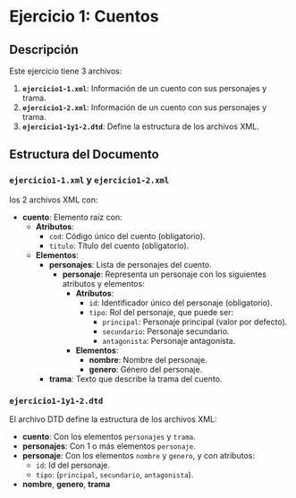 # Ejercicio 1: Cuentos

## Descripción
Este ejercicio tiene 3 archivos:
1. **`ejercicio1-1.xml`**: Información de un cuento con sus personajes y trama.
2. **`ejercicio1-2.xml`**: Información de un cuento con sus personajes y trama.
3. **`ejercicio1-1y1-2.dtd`**: Define la estructura de los archivos XML.

## Estructura del Documento
### `ejercicio1-1.xml` y `ejercicio1-2.xml`
los 2 archivos XML con:
- **cuento**: Elemento raíz con:
  - **Atributos**:
    - `cod`: Código único del cuento (obligatorio).
    - `titulo`: Título del cuento (obligatorio).
  - **Elementos**:
    - **personajes**: Lista de personajes del cuento.
      - **personaje**: Representa un personaje con los siguientes atributos y elementos:
        - **Atributos**:
          - `id`: Identificador único del personaje (obligatorio).
          - `tipo`: Rol del personaje, que puede ser:
            - `principal`: Personaje principal (valor por defecto).
            - `secundario`: Personaje secundario.
            - `antagonista`: Personaje antagonista.
        - **Elementos**:
          - **nombre**: Nombre del personaje.
          - **genero**: Género del personaje.
    - **trama**: Texto que describe la trama del cuento.

### `ejercicio1-1y1-2.dtd`
El archivo DTD define la estructura de los archivos XML:
- **cuento**: Con los elementos `personajes` y `trama`.
- **personajes**: Con 1 o más elementos `personaje`.
- **personaje**: Con los elementos `nombre` y `genero`, y con atributos:
  - `id`: Id del personaje.
  - `tipo`: (`principal`, `secundario`, `antagonista`).
- **nombre**, **genero**, **trama**